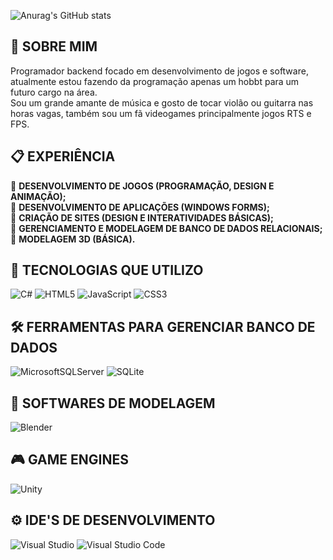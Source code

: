![Anurag's GitHub stats](https://github-readme-stats.vercel.app/api?username=patogigantonico&show_icons=true&bg_color=00000000&locale=pt-br)

## 🧑 SOBRE MIM
  Programador backend focado em desenvolvimento de jogos e software, atualmente estou fazendo da programação apenas um hobbt para um futuro cargo na área. \
  Sou um grande amante de música e gosto de tocar violão ou guitarra nas horas vagas, também sou um fã videogames principalmente jogos RTS e FPS.

## 📋 EXPERIÊNCIA
📌 **DESENVOLVIMENTO DE JOGOS (PROGRAMAÇÃO, DESIGN E ANIMAÇÃO);** \
📌 **DESENVOLVIMENTO DE APLICAÇÕES (WINDOWS FORMS);** \
📌 **CRIAÇÃO DE SITES (DESIGN E INTERATIVIDADES BÁSICAS);** \
📌 **GERENCIAMENTO E MODELAGEM DE BANCO DE DADOS RELACIONAIS;** \
📌 **MODELAGEM 3D (BÁSICA).**

## 🔧 TECNOLOGIAS QUE UTILIZO
![C#](https://img.shields.io/badge/c%23-%23239120.svg?style=for-the-badge&logo=csharp&logoColor=white) 
![HTML5](https://img.shields.io/badge/html5-%23E34F26.svg?style=for-the-badge&logo=html5&logoColor=white)
![JavaScript](https://img.shields.io/badge/javascript-%23323330.svg?style=for-the-badge&logo=javascript&logoColor=%23F7DF1E)
![CSS3](https://img.shields.io/badge/css3-%231572B6.svg?style=for-the-badge&logo=css3&logoColor=white)

## 🛠️ FERRAMENTAS PARA GERENCIAR BANCO DE DADOS
![MicrosoftSQLServer](https://img.shields.io/badge/Microsoft%20SQL%20Server-CC2927?style=for-the-badge&logo=microsoft%20sql%20server&logoColor=white)
![SQLite](https://img.shields.io/badge/sqlite-%2307405e.svg?style=for-the-badge&logo=sqlite&logoColor=white)

## 🎨 SOFTWARES DE MODELAGEM
![Blender](https://img.shields.io/badge/blender-%23F5792A.svg?style=for-the-badge&logo=blender&logoColor=white) 

## 🎮 GAME ENGINES
![Unity](https://img.shields.io/badge/unity-%23000000.svg?style=for-the-badge&logo=unity&logoColor=white)

## ⚙️ IDE'S DE DESENVOLVIMENTO
![Visual Studio](https://img.shields.io/badge/Visual%20Studio-5C2D91.svg?style=for-the-badge&logo=visual-studio&logoColor=white)
![Visual Studio Code](https://img.shields.io/badge/Visual%20Studio%20Code-0078d7.svg?style=for-the-badge&logo=visual-studio-code&logoColor=white)
